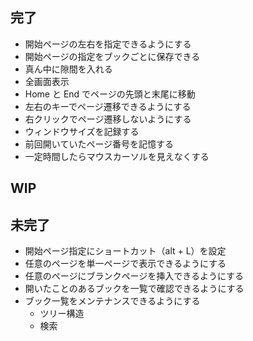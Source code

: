 ## 完了
- 開始ページの左右を指定できるようにする
- 開始ページの指定をブックごとに保存できる
- 真ん中に隙間を入れる
- 全画面表示
- Home と End でページの先頭と末尾に移動
- 左右のキーでページ遷移できるようにする
- 右クリックでページ遷移しないようにする
- ウィンドウサイズを記録する
- 前回開いていたページ番号を記憶する
- 一定時間したらマウスカーソルを見えなくする

## WIP

## 未完了
- 開始ページ指定にショートカット（alt + L）を設定
- 任意のページを単一ページで表示できるようにする
- 任意のページにブランクページを挿入できるようにする
- 開いたことのあるブックを一覧で確認できるようにする
- ブック一覧をメンテナンスできるようにする
    - ツリー構造
    - 検索
